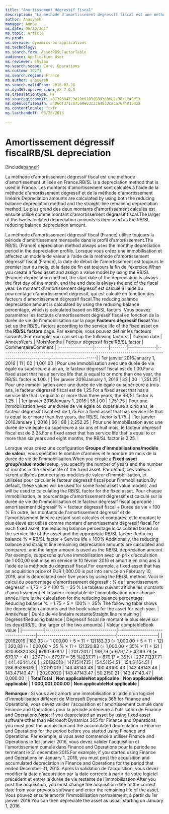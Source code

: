 ```yaml
---
title: "Amortissement dégressif fiscal"
description: "La méthode d'amortissement dégressif fiscal est une méthode d'amortissement utilisée en France. Les montants d'amortissement sont calculés à l'aide de la méthode d'amortissement dégressif et de la méthode d'amortissement linéaire. Le plus grand des deux montants d'amortissement calculés est ensuite utilisé comme montant d'amortissement dégressif fiscal."
author: Anasyash
manager: AnnBe
ms.date: 06/20/2017
ms.topic: article
ms.prod: 
ms.service: dynamics-ax-applications
ms.technology: 
ms.search.form: AssetRBSLFactorTable
audience: Application User
ms.reviewer: shylaw
ms.search.scope: Core, Operations
ms.custom: 30271
ms.search.region: France
ms.author: anasyash
ms.search.validFrom: 2016-02-28
ms.dyn365.ops.version: AX 7.0.0
ms.translationtype: HT
ms.sourcegitcommit: a0739304723d19b910388893d08e8c36a1f49d13
ms.openlocfilehash: a406df371c075e9e03133a48c3caca76a4915d3a
ms.contentlocale: fr-fr
ms.lasthandoff: 03/26/2018

---
```


# <a name="rbsl-depreciation"></a><span data-ttu-id="6ffd5-105">Amortissement dégressif fiscal</span><span class="sxs-lookup"><span data-stu-id="6ffd5-105">RB/SL depreciation</span></span>

[!include[banner](../includes/banner.md)]


<span data-ttu-id="6ffd5-106">La méthode d'amortissement dégressif fiscal est une méthode d'amortissement utilisée en France.</span><span class="sxs-lookup"><span data-stu-id="6ffd5-106">RB/SL is a depreciation method that is used in France.</span></span> <span data-ttu-id="6ffd5-107">Les montants d'amortissement sont calculés à l'aide de la méthode d'amortissement dégressif et de la méthode d'amortissement linéaire.</span><span class="sxs-lookup"><span data-stu-id="6ffd5-107">Depreciation amounts are calculated by using both the reducing balance depreciation method and the straight-line remaining depreciation method.</span></span> <span data-ttu-id="6ffd5-108">Le plus grand des deux montants d'amortissement calculés est ensuite utilisé comme montant d'amortissement dégressif fiscal.</span><span class="sxs-lookup"><span data-stu-id="6ffd5-108">The larger of the two calculated depreciation amounts is then used as the RB/SL reducing balance depreciation amount.</span></span>

<span data-ttu-id="6ffd5-109">La méthode d'amortissement dégressif fiscal (France) utilise toujours la période d'amortissement mensuelle dans le profil d'amortissement.</span><span class="sxs-lookup"><span data-stu-id="6ffd5-109">The RB/SL (France) depreciation method always uses the monthly depreciation period in the depreciation profile.</span></span> <span data-ttu-id="6ffd5-110">Lorsque vous créez une immobilisation et affectez un modèle de valeur à l'aide de la méthode d'amortissement dégressif fiscal (France), la date de début de l'amortissement est toujours le premier jour du mois, et la date de fin est toujours la fin de l'exercice.</span><span class="sxs-lookup"><span data-stu-id="6ffd5-110">When you create a fixed asset and assign a value model by using the RB/SL (France) depreciation method, the start date of the depreciation is always the first day of the month, and the end date is always the end of the fiscal year.</span></span> <span data-ttu-id="6ffd5-111">Le montant d'amortissement dégressif est calculé à l'aide du pourcentage d'amortissement dégressif, qui est calculé en fonction des facteurs d'amortissement dégressif fiscal.</span><span class="sxs-lookup"><span data-stu-id="6ffd5-111">The reducing balance depreciation amount is calculated by using the reducing balance percentage, which is calculated based on RB/SL factors.</span></span> <span data-ttu-id="6ffd5-112">Vous pouvez paramétrer les facteurs d'amortissement dégressif fiscal en fonction de la durée de vie de l'immobilisation sur la page **Facteurs dégressif fiscal**.</span><span class="sxs-lookup"><span data-stu-id="6ffd5-112">You set up the RB/SL factors according to the service life of the fixed asset on the **RB/SL factors** page.</span></span> <span data-ttu-id="6ffd5-113">Par exemple, vous pouvez définir les facteurs suivants :</span><span class="sxs-lookup"><span data-stu-id="6ffd5-113">For example, you can set up the following factors.</span></span>
| <span data-ttu-id="6ffd5-114">Du</span><span class="sxs-lookup"><span data-stu-id="6ffd5-114">From date</span></span>       | <span data-ttu-id="6ffd5-115">Années</span><span class="sxs-lookup"><span data-stu-id="6ffd5-115">Years</span></span> | <span data-ttu-id="6ffd5-116">Mois</span><span class="sxs-lookup"><span data-stu-id="6ffd5-116">Months</span></span> | <span data-ttu-id="6ffd5-117">Facteur dégressif fiscal</span><span class="sxs-lookup"><span data-stu-id="6ffd5-117">RB/SL factor</span></span> | <span data-ttu-id="6ffd5-118">Commentaire</span><span class="sxs-lookup"><span data-stu-id="6ffd5-118">Comment</span></span>                                                                                                                     |
|-----------------|-------|--------|--------------|-----------------------------------------------------------------------------------------------------------------------------|
| <span data-ttu-id="6ffd5-119">1er janvier 2016</span><span class="sxs-lookup"><span data-stu-id="6ffd5-119">January 1, 2016</span></span> | <span data-ttu-id="6ffd5-120">1</span><span class="sxs-lookup"><span data-stu-id="6ffd5-120">1</span></span>     | <span data-ttu-id="6ffd5-121">0</span><span class="sxs-lookup"><span data-stu-id="6ffd5-121">0</span></span>      | <span data-ttu-id="6ffd5-122">1,00</span><span class="sxs-lookup"><span data-stu-id="6ffd5-122">1.00</span></span>         | <span data-ttu-id="6ffd5-123">Pour une immobilisation avec une durée de vie égale ou supérieure à un an, le facteur dégressif fiscal est de 1,00.</span><span class="sxs-lookup"><span data-stu-id="6ffd5-123">For a fixed asset that has a service life that is equal to or more than one year, the RB/SL factor is 1.00.</span></span>                 |
| <span data-ttu-id="6ffd5-124">1er janvier 2016</span><span class="sxs-lookup"><span data-stu-id="6ffd5-124">January 1, 2016</span></span> | <span data-ttu-id="6ffd5-125">3</span><span class="sxs-lookup"><span data-stu-id="6ffd5-125">3</span></span>     | <span data-ttu-id="6ffd5-126">0</span><span class="sxs-lookup"><span data-stu-id="6ffd5-126">0</span></span>      | <span data-ttu-id="6ffd5-127">1,25</span><span class="sxs-lookup"><span data-stu-id="6ffd5-127">1.25</span></span>         | <span data-ttu-id="6ffd5-128">Pour une immobilisation avec une durée de vie égale ou supérieure à trois ans, le facteur dégressif fiscal est de 1,25.</span><span class="sxs-lookup"><span data-stu-id="6ffd5-128">For a fixed asset that has a service life that is equal to or more than three years, the RB/SL factor is 1.25.</span></span>              |
| <span data-ttu-id="6ffd5-129">1er janvier 2016</span><span class="sxs-lookup"><span data-stu-id="6ffd5-129">January 1, 2016</span></span> | <span data-ttu-id="6ffd5-130">5</span><span class="sxs-lookup"><span data-stu-id="6ffd5-130">5</span></span>     | <span data-ttu-id="6ffd5-131">0</span><span class="sxs-lookup"><span data-stu-id="6ffd5-131">0</span></span>      | <span data-ttu-id="6ffd5-132">1,75</span><span class="sxs-lookup"><span data-stu-id="6ffd5-132">1.75</span></span>         | <span data-ttu-id="6ffd5-133">Pour une immobilisation avec une durée de vie égale ou supérieure à cinq ans, le facteur dégressif fiscal est de 1,75.</span><span class="sxs-lookup"><span data-stu-id="6ffd5-133">For a fixed asset that has service life that is equal to or more than five years, the RB/SL factor is 1.75.</span></span>                 |
| <span data-ttu-id="6ffd5-134">1er janvier 2016</span><span class="sxs-lookup"><span data-stu-id="6ffd5-134">January 1, 2016</span></span> | <span data-ttu-id="6ffd5-135">6</span><span class="sxs-lookup"><span data-stu-id="6ffd5-135">6</span></span>     | <span data-ttu-id="6ffd5-136">8</span><span class="sxs-lookup"><span data-stu-id="6ffd5-136">8</span></span>      | <span data-ttu-id="6ffd5-137">2,25</span><span class="sxs-lookup"><span data-stu-id="6ffd5-137">2.25</span></span>         | <span data-ttu-id="6ffd5-138">Pour une immobilisation avec une durée de vie égale ou supérieure à six ans et huit mois, le facteur dégressif fiscal est de 2,25.</span><span class="sxs-lookup"><span data-stu-id="6ffd5-138">For a fixed asset that has service life that is equal to or more than six years and eight months, the RB/SL factor is 2.25.</span></span> |

<span data-ttu-id="6ffd5-139">Lorsque vous créez une configuration **Groupe d'immobilisations/modèle de valeur**, vous spécifiez le nombre d'années et le nombre de mois de la durée de vie de l'immobilisation.</span><span class="sxs-lookup"><span data-stu-id="6ffd5-139">When you create a **Fixed asset group/value model** setup, you specify the number of years and the number of months in the service life of the fixed asset.</span></span> <span data-ttu-id="6ffd5-140">Par défaut, ces valeurs seront utilisées pour certains modèles de valeur d'immobilisation, et utilisées pour calculer le facteur dégressif fiscal pour l'immobilisation.</span><span class="sxs-lookup"><span data-stu-id="6ffd5-140">By default, these values will be used for some fixed asset value models, and will be used to calculating the RB/SL factor for the fixed asset.</span></span> <span data-ttu-id="6ffd5-141">Pour chaque immobilisation, le pourcentage d'amortissement dégressif est calculé sur la durée de vie de l'immobilisation et le facteur dégressif fiscal approprié : amortissement dégressif % = facteur dégressif fiscal ÷ Durée de vie × 100 % En outre, les montants de l'amortissement dégressif et de l'amortissement linéaire restant sont calculés et comparés, et le montant le plus élevé est utilisé comme montant d'amortissement dégressif fiscal.</span><span class="sxs-lookup"><span data-stu-id="6ffd5-141">For each fixed asset, the reducing balance percentage is calculated based on the service life of the asset and the appropriate RB/SL factor: Reducing balance % = RB/SL factor ÷ Service life × 100% Additionally, the reducing balance and straight line remaining depreciation amounts are calculated and compared, and the larger amount is used as the RB/SL depreciation amount.</span></span> <span data-ttu-id="6ffd5-142">Par exemple, supposons qu'une immobilisation avec un prix d'acquisition de 1 000,00 soit mise en service le 10 février 2016 et amortie en cinq ans à l'aide de la méthode du dégressif fiscal.</span><span class="sxs-lookup"><span data-stu-id="6ffd5-142">For example, a fixed asset that has an acquisition price of EUR 1,000.00 is put into service on February 10, 2016, and is depreciated over five years by using the RB/SL method.</span></span> <span data-ttu-id="6ffd5-143">Voici le calcul du pourcentage d'amortissement dégressif : % de l'amortissement dégressif = 1,75 ÷ 5 × 100 % = 35 % Le tableau suivant affiche les montants d'amortissement et la valeur comptable de l'immobilisation pour chaque année.</span><span class="sxs-lookup"><span data-stu-id="6ffd5-143">Here is the calculation for the reducing balance percentage: Reducing balance % = 1.75 ÷ 5 × 100% = 35% The following table shows the depreciation amounts and the book value for the asset for each year.</span></span>
| <span data-ttu-id="6ffd5-144">Année</span><span class="sxs-lookup"><span data-stu-id="6ffd5-144">Year</span></span>      | <span data-ttu-id="6ffd5-145">Durée de vie linéaire restante</span><span class="sxs-lookup"><span data-stu-id="6ffd5-145">Straight line remaining</span></span>           | <span data-ttu-id="6ffd5-146">Dégressif</span><span class="sxs-lookup"><span data-stu-id="6ffd5-146">Reducing balance</span></span>                    | <span data-ttu-id="6ffd5-147">Dégressif fiscal (le montant le plus élevé sur les deux)</span><span class="sxs-lookup"><span data-stu-id="6ffd5-147">RB/SL (the larger of the two amounts)</span></span> | <span data-ttu-id="6ffd5-148">Valeur comptable</span><span class="sxs-lookup"><span data-stu-id="6ffd5-148">Book value</span></span>         |
|-----------|-----------------------------------|-------------------------------------|---------------------------------------|--------------------|
| <span data-ttu-id="6ffd5-149">2016</span><span class="sxs-lookup"><span data-stu-id="6ffd5-149">2016</span></span>      | <span data-ttu-id="6ffd5-150">183,33 (= 1 000,00 ÷ 5 × 11 ÷ 12)</span><span class="sxs-lookup"><span data-stu-id="6ffd5-150">183.33 (= 1,000.00 ÷ 5 × 11 ÷ 12)</span></span> | <span data-ttu-id="6ffd5-151">320,83 (= 1 000,00 × 35 % × 11 ÷ 12)</span><span class="sxs-lookup"><span data-stu-id="6ffd5-151">320.83 (= 1,000.00 × 35% × 11 ÷ 12)</span></span> | <span data-ttu-id="6ffd5-152">320.83</span><span class="sxs-lookup"><span data-stu-id="6ffd5-152">320.83</span></span>                                | <span data-ttu-id="6ffd5-153">679.17</span><span class="sxs-lookup"><span data-stu-id="6ffd5-153">679.17</span></span>             |
| <span data-ttu-id="6ffd5-154">2017</span><span class="sxs-lookup"><span data-stu-id="6ffd5-154">2017</span></span>      | <span data-ttu-id="6ffd5-155">169,79 (= 679,17 ÷ 4)</span><span class="sxs-lookup"><span data-stu-id="6ffd5-155">169.79 (= 679.17 ÷ 4)</span></span>             | <span data-ttu-id="6ffd5-156">237,71 (= 679,17 × 35 %)</span><span class="sxs-lookup"><span data-stu-id="6ffd5-156">237.71 (= 679.17 × 35%)</span></span>             | <span data-ttu-id="6ffd5-157">237.71</span><span class="sxs-lookup"><span data-stu-id="6ffd5-157">237.71</span></span>                                | <span data-ttu-id="6ffd5-158">441.46</span><span class="sxs-lookup"><span data-stu-id="6ffd5-158">441.46</span></span>             |
| <span data-ttu-id="6ffd5-159">2018</span><span class="sxs-lookup"><span data-stu-id="6ffd5-159">2018</span></span>      | <span data-ttu-id="6ffd5-160">147.15</span><span class="sxs-lookup"><span data-stu-id="6ffd5-160">147.15</span></span>                            | <span data-ttu-id="6ffd5-161">154.51</span><span class="sxs-lookup"><span data-stu-id="6ffd5-161">154.51</span></span>                              | <span data-ttu-id="6ffd5-162">154.51</span><span class="sxs-lookup"><span data-stu-id="6ffd5-162">154.51</span></span>                                | <span data-ttu-id="6ffd5-163">286.95</span><span class="sxs-lookup"><span data-stu-id="6ffd5-163">286.95</span></span>             |
| <span data-ttu-id="6ffd5-164">2019</span><span class="sxs-lookup"><span data-stu-id="6ffd5-164">2019</span></span>      | <span data-ttu-id="6ffd5-165">143.48</span><span class="sxs-lookup"><span data-stu-id="6ffd5-165">143.48</span></span>                            | <span data-ttu-id="6ffd5-166">100.43</span><span class="sxs-lookup"><span data-stu-id="6ffd5-166">100.43</span></span>                              | <span data-ttu-id="6ffd5-167">143.48</span><span class="sxs-lookup"><span data-stu-id="6ffd5-167">143.48</span></span>                                | <span data-ttu-id="6ffd5-168">143.47</span><span class="sxs-lookup"><span data-stu-id="6ffd5-168">143.47</span></span>             |
| <span data-ttu-id="6ffd5-169">2020</span><span class="sxs-lookup"><span data-stu-id="6ffd5-169">2020</span></span>      | <span data-ttu-id="6ffd5-170">143.47</span><span class="sxs-lookup"><span data-stu-id="6ffd5-170">143.47</span></span>                            | <span data-ttu-id="6ffd5-171">50.21</span><span class="sxs-lookup"><span data-stu-id="6ffd5-171">50.21</span></span>                               | <span data-ttu-id="6ffd5-172">143.47</span><span class="sxs-lookup"><span data-stu-id="6ffd5-172">143.47</span></span>                                | <span data-ttu-id="6ffd5-173">0,00</span><span class="sxs-lookup"><span data-stu-id="6ffd5-173">0.00</span></span>               |
| <span data-ttu-id="6ffd5-174">**Total**</span><span class="sxs-lookup"><span data-stu-id="6ffd5-174">**Total**</span></span> | <span data-ttu-id="6ffd5-175">**Non applicable**</span><span class="sxs-lookup"><span data-stu-id="6ffd5-175">**Not applicable**</span></span>                | <span data-ttu-id="6ffd5-176">**Non applicable**</span><span class="sxs-lookup"><span data-stu-id="6ffd5-176">**Not applicable**</span></span>                  | <span data-ttu-id="6ffd5-177">**1 000,00**</span><span class="sxs-lookup"><span data-stu-id="6ffd5-177">**1,000.00**</span></span>                          | <span data-ttu-id="6ffd5-178">**Non applicable**</span><span class="sxs-lookup"><span data-stu-id="6ffd5-178">**Not applicable**</span></span> |

<span data-ttu-id="6ffd5-179">**Remarque :** Si vous avez amorti une immobilisation à l'aide d'un logiciel d'immobilisation différent de Microsoft Dynamics 365 for Finance and Operations, vous devez valider l'acquisition et l'amortissement cumulé dans Finance and Operations pour la période antérieure à l'utilisation de Finance and Operations.</span><span class="sxs-lookup"><span data-stu-id="6ffd5-179">**Note:** If you depreciated an asset by using fixed asset software other than Microsoft Dynamics 365 for Finance and Operations, you must post the acquisition and the accumulated depreciation in Finance and Operations for the period before you started using Finance and Operations.</span></span> <span data-ttu-id="6ffd5-180">Par exemple, si vous avez commencé à utiliser Finance and Operations le 1er janvier 2016, vous devez valider l'acquisition et l'amortissement cumulé dans Finance and Operations pour la période se terminant le 31 décembre 2015.</span><span class="sxs-lookup"><span data-stu-id="6ffd5-180">For example, if you started using Finance and Operations on January 1, 2016, you must post the acquisition and accumulated depreciation in Finance and Operations for the period that ended December 31, 2015.</span></span> <span data-ttu-id="6ffd5-181">Après la validation de l'acquisition, vous devez modifier la date d'acquisition par la date correcte à partir de votre logiciel précédent et entrer la durée de vie restante de l'immobilisation.</span><span class="sxs-lookup"><span data-stu-id="6ffd5-181">After you post the acquisition, you must change the acquisition date to the correct date from your previous software and enter the remaining life of the asset.</span></span> <span data-ttu-id="6ffd5-182">Vous pouvez ensuite amortir l'immobilisation normalement, à partir du 1er janvier 2016.</span><span class="sxs-lookup"><span data-stu-id="6ffd5-182">You can then depreciate the asset as usual, starting on January 1, 2016.</span></span>




